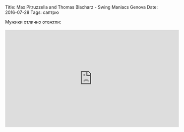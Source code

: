 Title: Max Pitruzzella and Thomas Blacharz - Swing Maniacs Genova
Date: 2016-07-28
Tags: саптрю

<div class="text">Мужики отлично отожгли:<br /><br />

<iframe width="560" height="315" src="https://www.youtube.com/embed/2h6OBEExq0k" frameborder="0" allowfullscreen="allowfullscreen"></iframe></div>